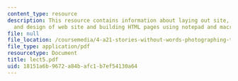 ```yaml
---
content_type: resource
description: This resource contains information about laying out site, logical organization
  and design of web site and building HTML pages using notepad and macromedia dreamweaver.
file: null
file_location: /coursemedia/4-a21-stories-without-words-photographing-the-first-year-fall-2006/18151a6b9672a84bafc1b7ef54130a64_lect5.pdf
file_type: application/pdf
resourcetype: Document
title: lect5.pdf
uid: 18151a6b-9672-a84b-afc1-b7ef54130a64
---
```

